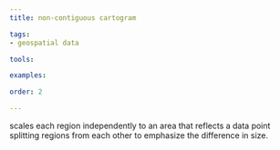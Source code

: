 ```yaml
---
title: non-contiguous cartogram

tags:
- geospatial data

tools:

examples:

order: 2

---
```


scales each region independently to an area that reflects a data point splitting regions from each other to emphasize the difference in size.

<!--more-->
